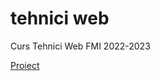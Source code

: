 # tehnici web
 Curs Tehnici Web FMI 2022-2023
 
 <a href = "https://sebimih13.github.io/TehniciWeb/Proiect/index.html">Proiect</a>
